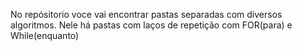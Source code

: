 No repósitorio voce vai encontrar pastas separadas com diversos algoritmos.
Nele há pastas com laços de repetição com FOR(para) e While(enquanto)
